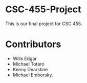 # CSC-455-Project

This is our final project for CSC 455.

# Contributors
- Wills Edgar 
- Michael Totaro 
- Kenny Dearstine 
- Michael Emborsky.